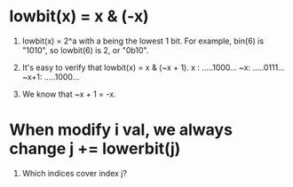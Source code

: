 

# lowbit(x) = x & (-x)

1. lowbit(x) = 2^a with a being the lowest 1 bit. For example, bin(6) is "1010",
   so lowbit(6) is 2, or "0b10".

2. It's easy to verify that lowbit(x) = x & (~x + 1). 
    x : .....1000...
   ~x:  .....0111...
  ~x+1: .....1000...
  
3. We know that ~x + 1 = -x.



# When modify i val, we always change j += lowerbit(j)

1. Which indices cover index j?






